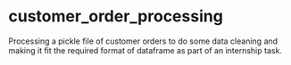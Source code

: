 # customer_order_processing
Processing a pickle file of customer orders to do some data cleaning and making it fit the required format of dataframe as part of an internship task. 
